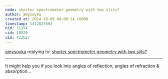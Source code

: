 ```yaml
---
node: shorter spectrometer geometry with two slits?
author: amysoyka
created_at: 2014-10-09 04:08:14 +0000
timestamp: 1412827694
nid: 11254
cid: 10520
uid: 422627
---
```




[amysoyka](../profile/amysoyka) replying to: [shorter spectrometer geometry with two slits?](../notes/mathew/10-09-2014/shorter-spectrometer-geometry-with-two-slits)

----
It might help you if you look into angles of reflection, angles of refraction & absorption...